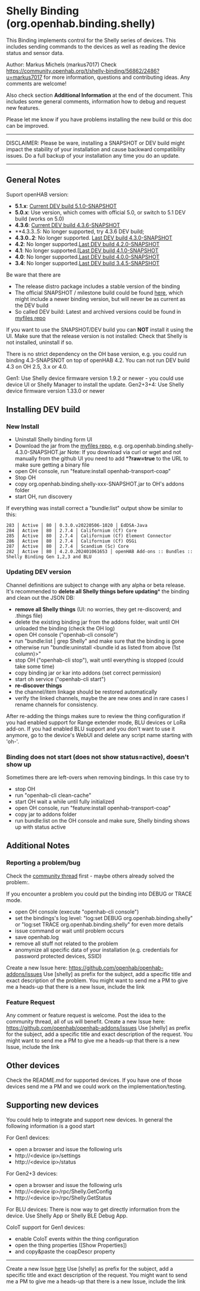 # Shelly Binding (org.openhab.binding.shelly)

This Binding implements control for the Shelly series of devices.
This includes sending commands to the devices as well as reading the device status and sensor data.

Author: Markus Michels (markus7017)
Check  https://community.openhab.org/t/shelly-binding/56862/2486?u=markus7017 for more information, questions and contributing ideas. Any comments are welcome!

Also check section **Additional Information** at the end of the document.
This includes some general comments, information how to debug and request new features.

Please let me know if you have problems installing the new build or this doc can be improved.

---

DISCLAIMER: Please be ware, installing a SNAPSHOT or DEV build might impact the stability of your installation and cause backward compatibility issues. Do a full backup of your installation any time you do an update.

--- 

## General Notes

Suport openHAB version:
- **5.1.x**: [Current DEV build 5.1.0-SNAPSHOT](https://github.com/markus7017/myfiles/blob/master/shelly/org.openhab.binding.shelly-5.1.0-SNAPSHOT.jar)
- **5.0.x**: Use version, which comes with official 5.0, or switch to 5.1 DEV build (works on 5.0)
- **4.3.6**: [Current DEV build 4.3.6-SNAPSHOT](https://github.com/markus7017/myfiles/blob/master/shelly/org.openhab.binding.shelly-4.3.6-SNAPSHOT.jar)
- **4.3.3..5: No longer supported, try 4.3.6 DEV build; 
- **4.3.0..2**: No longer supported. [Last DEV build 4.3.0-SNAPSHOT](https://github.com/markus7017/myfiles/blob/master/shelly/org.openhab.binding.shelly-4.3.0-SNAPSHOT.jar)
- **4.2**: No longer supported.[Last DEV build 4.2.0-SNAPSHOT](https://github.com/markus7017/myfiles/blob/master/shelly/org.openhab.binding.shelly-4.2.0-SNAPSHOT.jar)
- **4.1**: No longer supported.[[Last DEV build 4.1.0-SNAPSHOT](https://github.com/markus7017/myfiles/blob/master/shelly/org.openhab.binding.shelly-4.1.0-SNAPSHOT.jar)
- **4.0**: No longer supported.[Last DEV build 4.0.0-SNAPSHOT](https://github.com/markus7017/myfiles/blob/master/shelly/org.openhab.binding.shelly-4.0.5-SNAPSHOT.jar)
- **3.4**: No longer supported.[Last DEV build 3.4.5-SNAPSHOT](https://github.com/markus7017/myfiles/blob/master/shelly/org.openhab.binding.shelly-3.4.5-SNAPSHOT.jar)

Be ware that there are
- The release distro package includes a stable version of the binding
- The official SNAPSHOT / milestone build could be found [here](https://openhab.jfrog.io/artifactory/libs-pullrequest-local/org/openhab/addons/bundles/org.openhab.binding.shelly/), which might include a newer binding version, but will never be as current as the DEV build
- So called DEV build: Latest and archived versions could be found in [myfiles repo](https://github.com/markus7017/myfiles/tree/master/shelly)

If you want to use the SNAPSHOT/DEV build you can **NOT** install it using the UI. 
Make sure that the release version is not installed: Check that Shelly is not installed, uninstall if so. 

There is no strict dependency on the OH base version, e.g. you could run binding 4.3-SNAPSNOT on top of openHAB 4.2. You can not run DEV build 4.3 on OH 2.5, 3.x or 4.0.

Gen1: Use Shelly device firmware version 1.9.2 or newer - you could use device UI or Shelly Manager to install the update.
Gen2+3+4: Use Shelly device firmware version 1.33.0 or newer

## Installing DEV build

### New Install

- Uninstall Shelly binding form UI
- Download the jar from the [myfiles repo](https://github.com/markus7017/myfiles/tree/master/shelly), e.g. org.openhab.binding.shelly-4.3.0-SNAPSHOT.jar
  Note: If you download via curl or wget and not manually from the github UI you need to add ***?raw=true** to the URL to make sure getting a binary file
- open OH console, run "feature:install openhab-transport-coap"
- Stop OH
- copy org.openhab.binding.shelly-xxx-SNAPSHOT.jar to OH's addons folder
- start OH, run discovery

If everything was install correct a "bundle:list" output show be similar to this:

```
283 │ Active │ 80 │ 0.3.0.v20220506-1020 │ EdDSA-Java
284 │ Active │ 80 │ 2.7.4 │ Californium (Cf) Core
285 │ Active │ 80 │ 2.7.4 │ Californium (Cf) Element Connector
286 │ Active │ 80 │ 2.7.4 │ Californium (Cf) OSGi
287 │ Active │ 80 │ 2.7.4 │ Scandium (Sc) Core
282 │ Active │ 80 │ 4.2.0.202401061653 │ openHAB Add-ons :: Bundles :: Shelly Binding Gen 1,2,3 and BLU
```
### Updating DEV version

Channel definitions are subject to change with any alpha or beta release. 
It's recommended to **delete all Shelly things before updating*** the binding and clean out the JSON DB:

- **remove all Shelly things** (UI: no worries, they get re-discoverd; and .things file)
- delete the existing binding jar from the addons folder, wait until OH unloaded the binding (check the OH log)
- open OH console ("openhab-cli console")
- run "bundle:list | grep Shelly" and make sure that the binding is gone
- otherwise run "bundle:uninstall <bundle id as listed from above (1st column)>"
- stop OH ("openhab-cli stop"), wait until everything is stopped (could take some time)
- copy binding jar or kar into addons (set correct permission)
- start oh service ("openhab-cli start")
- **re-discover things**
- the channel/item linkage should be restored automatically
- verify the linked channels, maybe the are new ones and in rare cases I rename channels for consistency.

After re-adding the things makes sure to review the thing configuration if you had enabled support for Range extender mode, BLU devices or LoRa add-on.
If you had enabled BLU support and you don't want to use it anymore, go to the device's WebUI and delete any script name starting with 'oh-'.

### Binding does not start (does not show status=active), doesn't show up

Sometimes there are left-overs when removing bindings. In this case try to

- stop OH
- run "openhab-cli clean-cache"
- start OH wait a while until fully initialized
- open OH console, run "feature:install openhab-transport-coap"
- copy jar to addons folder
- run bundle:list on the OH console and make sure, Shelly binding shows up with status active

## Additional Notes

### Reporting a problem/bug

Check the [community thread](https://community.openhab.org/t/shelly-binding/) first - maybe others already solved the problem:.

If you encounter a problem you could put the binding into DEBUG or TRACE mode.

- open OH console (execute "openhab-cli console")
- set the bindings's log level: "log:set DEBUG org.openhab.binding.shelly" or "log:set TRACE org.openhab.binding.shelly" for even more details
- issue command or wait until problem occurs
- save openhab.log
- remove all stuff not related to the problem
- anomynize all specific data of your installation (e.g. credentials for password protected devices, SSID)

Create a new Issue here: https://github.com/openhab/openhab-addons/issues
Use [shelly] as prefix for the subject, add a specific title and exact description of the problem.
You might want to send me a PM to give me a heads-up that there is a new Issue, include the link

### Feature Request

Any comment or feature request is welcome. Post the idea to the community thread, all of us will benefit.
Create a new Issue here: https://github.com/openhab/openhab-addons/issues
Use [shelly] as prefix for the subject, add a specific title and exact description of the request.
You might want to send me a PM to give me a heads-up that there is a new Issue, include the link

## Other devices

Check the README.md for supported devices.
If you have one of those devices send me a PM and we could work on the implementation/testing.

## Supporting new devices

You could help to integrate and support new devices. In general the following information is a good start

For Gen1 devices:

- open a browser and issue the following urls
- http://&lt;device ip&gt;/settings
- http://&lt;device ip&gt;/status

For Gen2+3 devices:

- open a browser and issue the following urls
- http://&lt;device ip&gt;/rpc/Shelly.GetConfig
- http://&lt;device ip&gt;/rpc/Shelly.GetStatus

For BLU devices:
There is now way to get directly information from the device. Use Shelly App or Shelly BLE Debug App.

CoIoT support for Gen1 devices:

- enable CoIoT events within the thing configuration
- open the thing properties ([Show Properties])
- and copy&amp;paste the coapDescr property

---

Create a new Issue [here](https://github.com/openhab/openhab-addons/issues)
Use [shelly] as prefix for the subject, add a specific title and exact description of the request.
You might want to send me a PM to give me a heads-up that there is a new Issue, include the link

